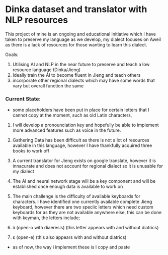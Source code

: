 # Dinka dataset and translator with NLP resources
This project of mine is an ongoing and educational initiative which I have taken to preserve my language as we develop, my dialect focuses on Aweil as there is a lack of resources for those wanting to learn this dialect.

Goals:
1. Utilising AI and NLP in the near future to preserve and teach a low resource language (Dinka/Jieng)
2. Ideally train the AI to become fluent in Jieng and teach others
3. incorporate other regional dialects which may have some words that vary but overall function the same
### Current State: 
- some placeholders have been put in place for certain letters that I cannot copy at the moment, such as old Latin characters,
1. I will develop a pronounciation key and hopefully be able to implement more advanced features such as voice in the future.
2. Gathering Data has been difficult as there is not a lot of resources available in this language, however I have thankfully acquired three books to work off
3. A current translator for Jieng exists on google translate, however it is innacurate and does not account for regional dialect so it is unusable for my dialect
4. The AI and neural network stage will be a key component and will be established once enough data is available to work on
5. The main challenge is the difficulty of available keyboards for characters. I have identified one currently available complete Jieng keyboard, however there are two speciic letters which need custom keyboards for as they are not available anywhere else, this can be done with keyman, the letters include;

1. ɔ̈ (open-o with diaeresis) (this letter appears with and without diatrics)
2. ɛ (open-e) (this also appears with and without diatrics)
- as of now, the way i implement these is I copy and paste 


   
